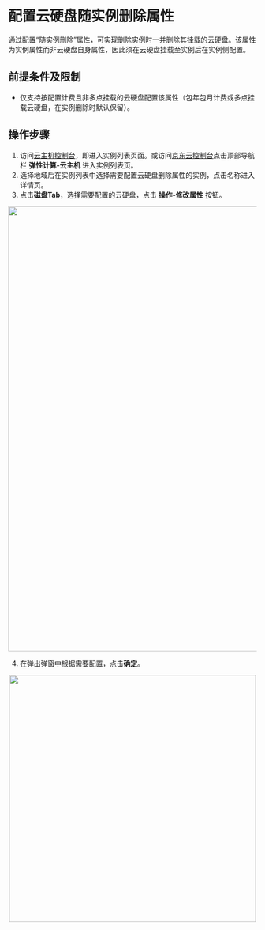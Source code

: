 # 配置云硬盘随实例删除属性

通过配置“随实例删除”属性，可实现删除实例时一并删除其挂载的云硬盘。该属性为实例属性而非云硬盘自身属性，因此须在云硬盘挂载至实例后在实例侧配置。

## 前提条件及限制

* 仅支持按配置计费且非多点挂载的云硬盘配置该属性（包年包月计费或多点挂载云硬盘，在实例删除时默认保留）。


## 操作步骤
1. 访问[云主机控制台](https://cns-console.jdcloud.com/host/compute/list)，即进入实例列表页面。或访问[京东云控制台](https://console.jdcloud.com)点击顶部导航栏 **弹性计算-云主机** 进入实例列表页。
2. 选择地域后在实例列表中选择需要配置云硬盘删除属性的实例，点击名称进入详情页。
3. 点击**磁盘Tab**，选择需要配置的云硬盘，点击 **操作-修改属性** 按钮。
<div align="center"><img src="https://img1.jcloudcs.com/cn/image/vm/deleteattribute1.png" width="900"></div>

4. 在弹出弹窗中根据需要配置，点击**确定**。
<div align="center"><img src="https://img1.jcloudcs.com/cn/image/vm/deleteattribute2.png" width="500"></div>


